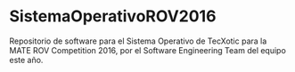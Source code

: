 # SistemaOperativoROV2016
Repositorio de software para el Sistema Operativo de TecXotic para la MATE ROV Competition 2016, por el Software Engineering Team del equipo este año.
